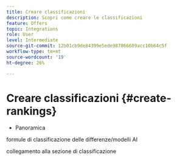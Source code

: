 ```yaml
---
title: Creare classificazioni
description: Scopri come creare le classificazioni
feature: Offers
topic: Integrations
role: User
level: Intermediate
source-git-commit: 12b01cb9de84399e5ede987866609acc10b64c5f
workflow-type: tm+mt
source-wordcount: '19'
ht-degree: 26%

---
```


# Creare classificazioni {#create-rankings}

 - Panoramica

formule di classificazione delle differenze/modelli AI

collegamento alla sezione di classificazione